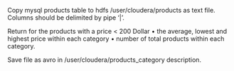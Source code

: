 Copy mysql products table to hdfs /user/cloudera/products  as text file. 
Columns should be delimited by pipe ‘|’.

Return for the products with a price < 200 Dollar
•	the average, lowest and highest price within each category
•	number of total products within each category.

Save file as avro in /user/cloudera/products_category description.